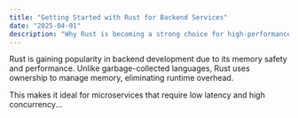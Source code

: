 ```yaml
---
title: "Getting Started with Rust for Backend Services"
date: "2025-04-01"
description: "Why Rust is becoming a strong choice for high-performance backend systems."
---
```


Rust is gaining popularity in backend development due to its memory safety and performance. Unlike garbage-collected languages, Rust uses ownership to manage memory, eliminating runtime overhead.

This makes it ideal for microservices that require low latency and high concurrency...
